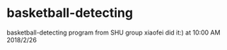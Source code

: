 # basketball-detecting
basketball-detecting program from SHU group
xiaofei did it:) at 10:00 AM 2018/2/26 
